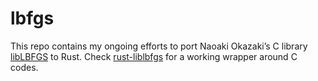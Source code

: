 
# lbfgs

This repo contains my ongoing efforts to port Naoaki Okazaki&rsquo;s C library
[libLBFGS](http://chokkan.org/software/liblbfgs/) to Rust. Check [rust-liblbfgs](https://github.com/ybyygu/rust-liblbfgs) for a working wrapper around C codes.

